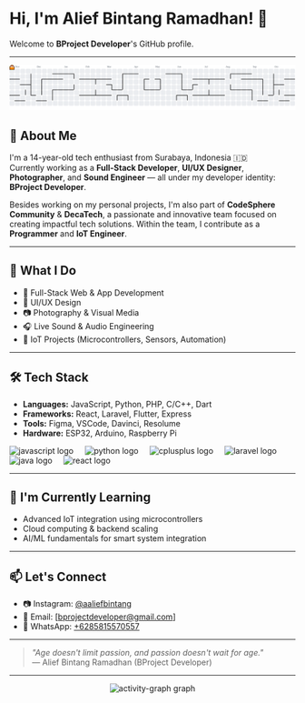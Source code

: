 # Hi, I'm Alief Bintang Ramadhan! 👋

Welcome to **BProject Developer**'s GitHub profile.

---
<picture>
  <source media="(prefers-color-scheme: dark)" srcset="https://raw.githubusercontent.com/bproject-developer/bproject-developer/output/pacman-contribution-graph-dark.svg">
  <source media="(prefers-color-scheme: light)" srcset="https://raw.githubusercontent.com/bproject-developer/bproject-developer/output/pacman-contribution-graph.svg">
  <img alt="pacman contribution graph" src="https://raw.githubusercontent.com/bproject-developer/bproject-developer/output/pacman-contribution-graph.svg">
</picture>

###

## 👤 About Me

I'm a 14-year-old tech enthusiast from Surabaya, Indonesia 🇮🇩  
Currently working as a **Full-Stack Developer**, **UI/UX Designer**, **Photographer**, and **Sound Engineer** — all under my developer identity: **BProject Developer**.

Besides working on my personal projects, I'm also part of **CodeSphere Community** & **DecaTech**, a passionate and innovative team focused on creating impactful tech solutions. Within the team, I contribute as a **Programmer** and **IoT Engineer**.

---

## 💼 What I Do

- 🎯 Full-Stack Web & App Development  
- 🎨 UI/UX Design  
- 📷 Photography & Visual Media  
- 🎧 Live Sound & Audio Engineering  
- 🔧 IoT Projects (Microcontrollers, Sensors, Automation)

---

## 🛠 Tech Stack

- **Languages:** JavaScript, Python, PHP, C/C++, Dart  
- **Frameworks:** React, Laravel, Flutter, Express  
- **Tools:** Figma, VSCode, Davinci, Resolume
- **Hardware:** ESP32, Arduino, Raspberry Pi
  
<div align="left">
  <img src="https://cdn.jsdelivr.net/gh/devicons/devicon/icons/javascript/javascript-plain.svg" height="40" alt="javascript logo"  />
  <img width="12" />
  <img src="https://cdn.jsdelivr.net/gh/devicons/devicon/icons/python/python-original.svg" height="40" alt="python logo"  />
  <img width="12" />
  <img src="https://cdn.jsdelivr.net/gh/devicons/devicon/icons/cplusplus/cplusplus-original.svg" height="40" alt="cplusplus logo"  />
  <img width="12" />
  <img src="https://cdn.jsdelivr.net/gh/devicons/devicon/icons/laravel/laravel-original.svg" height="40" alt="laravel logo"  />
  <img width="12" />
  <img src="https://cdn.jsdelivr.net/gh/devicons/devicon/icons/java/java-original.svg" height="40" alt="java logo"  />
  <img width="12" />
  <img src="https://cdn.jsdelivr.net/gh/devicons/devicon/icons/react/react-original.svg" height="40" alt="react logo"  />
</div>

---

## 🌱 I'm Currently Learning

- Advanced IoT integration using microcontrollers  
- Cloud computing & backend scaling  
- AI/ML fundamentals for smart system integration

---

## 📫 Let's Connect

- 📷 Instagram: [@aaliefbintang](https://instagram.com/aaliefbintang?czAxNjVpd2RiZWpn)  
- 📩 Email: [bprojectdeveloper@gmail.com]  
- 💬 WhatsApp: [+6285815570557](https://wa.me/6285815570557)
  
---

> _"Age doesn't limit passion, and passion doesn't wait for age."_  
> — Alief Bintang Ramadhan (BProject Developer)
---
<div align="center">
  <img src="https://github-readme-activity-graph.vercel.app/graph?username=bproject-developer&radius=16&theme=redical&area=true&order=5&hide_border=true&custom_title=BProject%20Developer%20Contribution's%20Graphs" height="300" alt="activity-graph graph"  />
</div>

